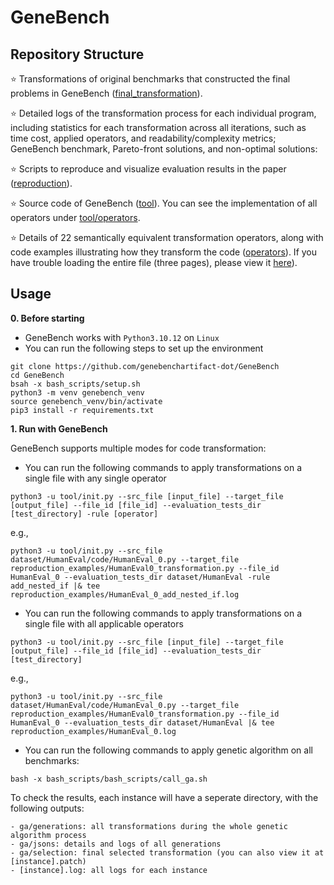 # GeneBench

## Repository Structure

⭐️ Transformations of original benchmarks that constructed the final problems in GeneBench ([final_transformation](final_transformation)).  

⭐️ Detailed logs of the transformation process for each individual program, including statistics for each transformation across all iterations, such as time cost, applied operators, and readability/complexity metrics; GeneBench benchmark, Pareto-front solutions, and non-optimal solutions:

⭐️ Scripts to reproduce and visualize evaluation results in the paper ([reproduction](reproduction)).  

⭐️ Source code of GeneBench ([tool](tool/)). You can see the implementation of all operators under [tool/operators](tool/operators).   

⭐️ Details of 22 semantically equivalent transformation operators, along with code examples illustrating how they transform the code ([operators](operators.pdf)). If you have trouble loading the entire file (three pages), please view it [here](https://drive.google.com/file/d/1clxGcZ4fivTVM7-9hFkTMkly5ZsXqGt1/view?usp=sharing)).   


## 

## Usage

**0. Before starting**
- GeneBench works with `Python3.10.12` on `Linux`
- You can run the following steps to set up the environment
```
git clone https://github.com/genebenchartifact-dot/GeneBench
cd GeneBench
bsah -x bash_scripts/setup.sh
python3 -m venv genebench_venv
source genebench_venv/bin/activate
pip3 install -r requirements.txt
```

**1. Run with GeneBench**  

GeneBench supports multiple modes for code transformation:

- You can run the following commands to apply transformations on a single file with any single operator  
```
python3 -u tool/init.py --src_file [input_file] --target_file [output_file] --file_id [file_id] --evaluation_tests_dir [test_directory] -rule [operator]
```
e.g., 
```
python3 -u tool/init.py --src_file dataset/HumanEval/code/HumanEval_0.py --target_file reproduction_examples/HumanEval0_transformation.py --file_id HumanEval_0 --evaluation_tests_dir dataset/HumanEval -rule add_nested_if |& tee reproduction_examples/HumanEval_0_add_nested_if.log
```

- You can run the following commands to apply transformations on a single file with all applicable operators  
```
python3 -u tool/init.py --src_file [input_file] --target_file [output_file] --file_id [file_id] --evaluation_tests_dir [test_directory]
```
e.g., 
```
python3 -u tool/init.py --src_file dataset/HumanEval/code/HumanEval_0.py --target_file reproduction_examples/HumanEval0_transformation.py --file_id HumanEval_0 --evaluation_tests_dir dataset/HumanEval |& tee reproduction_examples/HumanEval_0.log
```

- You can run the following commands to apply genetic algorithm on all benchmarks:
```
bash -x bash_scripts/bash_scripts/call_ga.sh
```

To check the results, each instance will have a seperate directory, with the following outputs:
```
- ga/generations: all transformations during the whole genetic algorithm process
- ga/jsons: details and logs of all generations
- ga/selection: final selected transformation (you can also view it at [instance].patch)
- [instance].log: all logs for each instance
```

